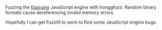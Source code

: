 Fuzzing the [Espruino](https://github.com/espruino/Espruino) JavaScript engine with honggfuzz. Random binary formats cause dereferencing invalid memory errors.

Hopefully I can get Fuzzilli to work to find some JavaScript engine bugs.
